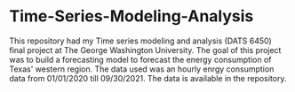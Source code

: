 # Time-Series-Modeling-Analysis
This repository had my Time series modeling and analysis (DATS 6450) final project at The George Washington University.
The goal of this project was to build a forecasting model to forecast the energy consumption of Texas' western region. The data used was an hourly enrgy consumption data
from 01/01/2020 till 09/30/2021. The data is available in the repository.
